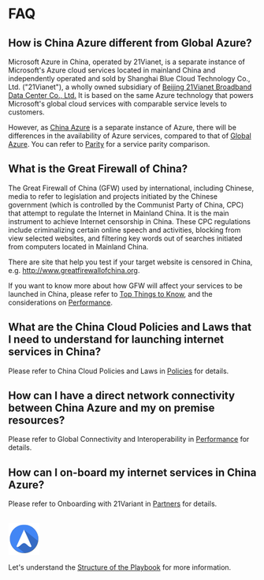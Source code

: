 <properties
	pageTitle="Global Customer Playbook faq | Azure"
	description="Global Customer Playbook faq"
	services="global-customer-playbook"
	documentationCenter=""
	authors="jtong"
	manager="edwinc"
	editor=""
	tags="global-customer-playbook"/>

<tags
	ms.service="global-customer-playbook"
	ms.workload=""
	ms.tgt_pltfrm=""
	ms.devlang="na"
	ms.topic="article"
	ms.date="12/26/2016"
	wacn.date="12/26/2016"
	wacn.lang="en" 
	ms.author="jtong"/>


# FAQ

## How is China Azure different from Global Azure?

Microsoft Azure in China, operated by 21Vianet, is a separate instance of Microsoft's Azure cloud services located in mainland China and independently operated and sold by Shanghai Blue Cloud Technology Co., Ltd. ("21Vianet"), a wholly owned subsidiary of [Beijing 21Vianet Broadband Data Center Co., Ltd.](http://www.ch.21vianet.com/) It is based on the same Azure technology that powers Microsoft's global cloud services with comparable service levels to customers.

However, as [China Azure](http://www.azure.cn) is a separate instance of Azure, there will be differences in the availability of Azure services, compared to that of [Global Azure](http://www.azure.com).  You can refer to [Parity](/solutions/global-customer/envisioning/guidance/parity/) for a service parity comparison.
</br>

## What is the Great Firewall of China?

The Great Firewall of China (GFW) used by international, including Chinese, media to refer to legislation and projects initiated by the Chinese government (which is controlled by the Communist Party of China, CPC) that attempt to regulate the Internet in Mainland China. It is the main instrument to achieve Internet censorship in China. These CPC regulations include criminalizing certain online speech and activities, blocking from view selected websites, and filtering key words out of searches initiated from computers located in Mainland China. 

There are site that help you test if your target website is censored in China, e.g.
http://www.greatfirewallofchina.org.

If you want to know more about how GFW will affect your services to be launched in China, please refer to [Top Things to Know](/solutions/global-customer/top-things-to-know/), and the considerations on [Performance](/solutions/global-customer/envisioning/guidance/performance/).
</br>

## What are the China Cloud Policies and Laws that I need to understand for launching internet services in China?

Please refer to China Cloud Policies and Laws in [Policies](/solutions/global-customer/envisioning/explore/policies/) for details.
</br>

## How can I have a direct network connectivity between China Azure and my on premise resources?

Please refer to Global Connectivity and Interoperability in [Performance](/solutions/global-customer/planning/guidance/performance/) for details.
</br>

## How can I on-board my internet services in China Azure?

Please refer to Onboarding with 21Variant in [Partners](/solutions/global-customer/onboarding/explore/partners/) for details.
</br>
</br>

![navigation](./media/navigation.png)

Let's understand the [Structure of the Playbook](/solutions/global-customer/structure-of-playbook/) for more information.
